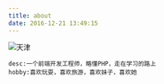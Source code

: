 ```yaml
---
title: about
date: 2016-12-21 13:49:15
---
```


<img src="http://www.magicyou.cn/images/2.jpg" alt="天津">

```
desc:一个前端开发工程师，略懂PHP，走在学习的路上
hobby:喜欢玩耍，喜欢旅游，喜欢妹子，喜欢她

```
